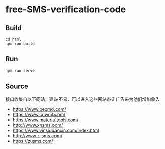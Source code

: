# free-SMS-verification-code

## Build

```
cd html
npm run build
```

## Run

```
npm run serve
```

## Source

接口收集自以下网站，建站不易，可以进入这些网站点击广告来为他们增加收入

- https://www.becmd.com/
- https://www.cnwml.com/
- https://www.materialtools.com/
- http://www.xnsms.com/
- https://www.yinsiduanxin.com/index.html
- http://www.z-sms.com/
- https://zusms.com/
